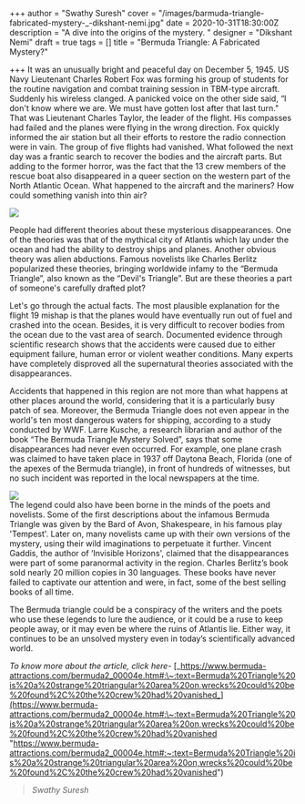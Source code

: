 +++
author = "Swathy Suresh"
cover = "/images/barmuda-triangle-fabricated-mystery-_-dikshant-nemi.jpg"
date = 2020-10-31T18:30:00Z
description = "A dive into the origins of the mystery. "
designer = "Dikshant Nemi"
draft = true
tags = []
title = "Bermuda Triangle: A Fabricated Mystery?"

+++
It was an unusually bright and peaceful day on December 5, 1945. US Navy Lieutenant Charles Robert Fox was forming his group of students for the routine navigation and combat training session in TBM-type aircraft. Suddenly his wireless clanged. A panicked voice on the other side said, “I don't know where we are. We must have gotten lost after that last turn." That was Lieutenant Charles Taylor, the leader of the flight. His compasses had failed and the planes were flying in the wrong direction. Fox quickly informed the air station but all their efforts to restore the radio connection were in vain. The group of five flights had vanished. What followed the next day was a frantic search to recover the bodies and the aircraft parts. But adding to the former horror, was the fact that the 13 crew members of the rescue boat also disappeared in a queer section on the western part of the North Atlantic Ocean. What happened to the aircraft and the mariners? How could something vanish into thin air?

![](/images/images-2.jpeg)

People had different theories about these mysterious disappearances. One of the theories was that of the mythical city of Atlantis which lay under the ocean and had the ability to destroy ships and planes. Another obvious theory was alien abductions. Famous novelists like Charles Berlitz popularized these theories, bringing worldwide infamy to the “Bermuda Triangle”, also known as the “Devil's Triangle”. But are these theories a part of someone's carefully drafted plot?

Let's go through the actual facts. The most plausible explanation for the flight 19 mishap is that the planes would have eventually run out of fuel and crashed into the ocean. Besides, it is very difficult to recover bodies from the ocean due to the vast area of search. Documented evidence through scientific research shows that the accidents were caused due to either equipment failure, human error or violent weather conditions. Many experts have completely disproved all the supernatural theories associated with the disappearances.

Accidents that happened in this region are not more than what happens at other places around the world, considering that it is a particularly busy patch of sea. Moreover, the Bermuda Triangle does not even appear in the world's ten most dangerous waters for shipping, according to a study conducted by WWF. Larre Kusche, a research librarian and author of the book “The Bermuda Triangle Mystery Solved”, says that some disappearances had never even occurred. For example, one plane crash was claimed to have taken place in 1937 off Daytona Beach, Florida (one of the apexes of the Bermuda triangle), in front of hundreds of witnesses, but no such incident was reported in the local newspapers at the time.

  
![](/images/images-4.jpeg)  
The legend could also have been borne in the minds of the poets and novelists. Some of the first descriptions about the infamous Bermuda Triangle was given by the Bard of Avon, Shakespeare, in his famous play 'Tempest'. Later on, many novelists came up with their own versions of the mystery, using their wild imaginations to perpetuate it further. Vincent Gaddis, the author of ‘Invisible Horizons', claimed that the disappearances were part of some paranormal activity in the region. Charles Berlitz’s book sold nearly 20 million copies in 30 languages. These books have never failed to captivate our attention and were, in fact, some of the best selling books of all time.

The Bermuda triangle could be a conspiracy of the writers and the poets who use these legends to lure the audience, or it could be a ruse to keep people away, or it may even be where the ruins of Atlantis lie. Either way, it continues to be an unsolved mystery even in today’s scientifically advanced world.

_To know more about the article, click here-_ [_https://www.bermuda-attractions.com/bermuda2_00004e.htm#:\~:text=Bermuda%20Triangle%20is%20a%20strange%20triangular%20area%20on,wrecks%20could%20be%20found%2C%20the%20crew%20had%20vanished_](https://www.bermuda-attractions.com/bermuda2_00004e.htm#:\~:text=Bermuda%20Triangle%20is%20a%20strange%20triangular%20area%20on,wrecks%20could%20be%20found%2C%20the%20crew%20had%20vanished "https://www.bermuda-attractions.com/bermuda2_00004e.htm#:~:text=Bermuda%20Triangle%20is%20a%20strange%20triangular%20area%20on,wrecks%20could%20be%20found%2C%20the%20crew%20had%20vanished")

> _Swathy Suresh_